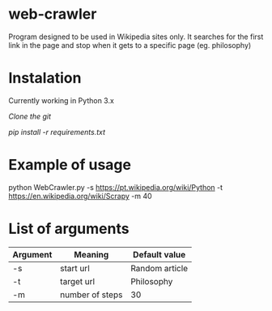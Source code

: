 # web-crawler
  Program designed to be used in Wikipedia sites only. It searches for the first link in the page and stop when it gets to a specific page (eg. philosophy)

# Instalation
  Currently working in Python 3.x
  
  *Clone the git*
  
  *pip install -r requirements.txt*

# Example of usage

  python WebCrawler.py -s https://pt.wikipedia.org/wiki/Python -t https://en.wikipedia.org/wiki/Scrapy -m 40
  
# List of arguments
  
  | Argument      | Meaning          | Default value |
  | ------------- | -----------------| --------------|
  | -s            | start url        | Random article|
  | -t            | target url       | Philosophy    |
  | -m            | number of steps  | 30            |
  
  
